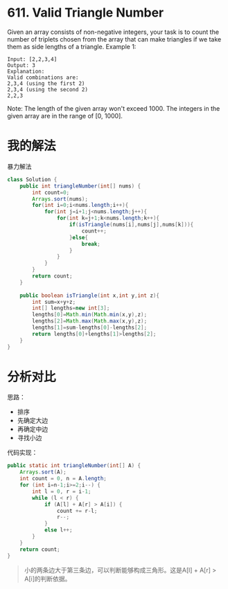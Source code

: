 ﻿# 611. Valid Triangle Number

Given an array consists of non-negative integers, your task is to count the number of triplets chosen from the array that can make triangles if we take them as side lengths of a triangle.
Example 1:

```
Input: [2,2,3,4]
Output: 3
Explanation:
Valid combinations are: 
2,3,4 (using the first 2)
2,3,4 (using the second 2)
2,2,3
```

Note:
The length of the given array won't exceed 1000.
The integers in the given array are in the range of [0, 1000].

# 我的解法
暴力解法

```java
class Solution {
    public int triangleNumber(int[] nums) {
        int count=0;
        Arrays.sort(nums);
        for(int i=0;i<nums.length;i++){
            for(int j=i+1;j<nums.length;j++){
                for(int k=j+1;k<nums.length;k++){
                    if(isTriangle(nums[i],nums[j],nums[k])){
                        count++;
                    }else{
                        break;
                    }
                }
            }
        }
        return count;
    }
    
    public boolean isTriangle(int x,int y,int z){
        int sum=x+y+z;
        int[] lengths=new int[3];
        lengths[0]=Math.min(Math.min(x,y),z);
        lengths[2]=Math.max(Math.max(x,y),z);
        lengths[1]=sum-lengths[0]-lengths[2];
        return lengths[0]+lengths[1]>lengths[2];
    }
}
```

# 分析对比

思路：
 - 排序
 - 先确定大边
 - 再确定中边
 - 寻找小边
 
代码实现：

```java
public static int triangleNumber(int[] A) {
    Arrays.sort(A);
    int count = 0, n = A.length;
    for (int i=n-1;i>=2;i--) {
        int l = 0, r = i-1;
        while (l < r) {
            if (A[l] + A[r] > A[i]) {
                count += r-l;
                r--;
            }
            else l++;
        }
    }
    return count;
}
```

>小的两条边大于第三条边，可以判断能够构成三角形。这是A[l] + A[r] > A[i]的判断依据。
